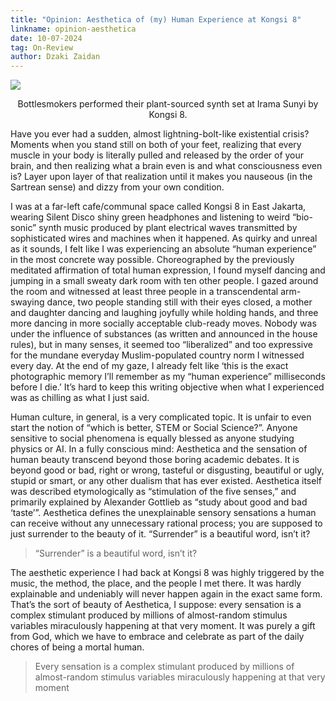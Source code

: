 ```yaml
---
title: "Opinion: Aesthetica of (my) Human Experience at Kongsi 8"
linkname: opinion-aesthetica
date: 10-07-2024
tag: On-Review
author: Dzaki Zaidan
---
```


![](https://miro.medium.com/v2/resize:fit:1050/1*pAzBw_LDYxRENlhXAMy0zg.jpeg)

<p style="text-align: center">Bottlesmokers performed their plant-sourced synth set at Irama Sunyi by Kongsi 8.</p>

Have you ever had a sudden, almost lightning-bolt-like existential crisis? Moments when you stand still on both of your feet, realizing that every muscle in your body is literally pulled and released by the order of your brain, and then realizing what a brain even is and what consciousness even is? Layer upon layer of that realization until it makes you nauseous (in the Sartrean sense) and dizzy from your own condition.

I was at a far-left cafe/communal space called Kongsi 8 in East Jakarta, wearing Silent Disco shiny green headphones and listening to weird “bio-sonic” synth music produced by plant electrical waves transmitted by sophisticated wires and machines when it happened. As quirky and unreal as it sounds, I felt like I was experiencing an absolute “human experience” in the most concrete way possible. Choreographed by the previously meditated affirmation of total human expression, I found myself dancing and jumping in a small sweaty dark room with ten other people. I gazed around the room and witnessed at least three people in a transcendental arm-swaying dance, two people standing still with their eyes closed, a mother and daughter dancing and laughing joyfully while holding hands, and three more dancing in more socially acceptable club-ready moves. Nobody was under the influence of substances (as written and announced in the house rules), but in many senses, it seemed too “liberalized” and too expressive for the mundane everyday Muslim-populated country norm I witnessed every day. At the end of my gaze, I already felt like ‘this is the exact photographic memory I’ll remember as my “human experience” milliseconds before I die.’ It’s hard to keep this writing objective when what I experienced was as chilling as what I just said.

Human culture, in general, is a very complicated topic. It is unfair to even start the notion of “which is better, STEM or Social Science?”. Anyone sensitive to social phenomena is equally blessed as anyone studying physics or AI. In a fully conscious mind: Aesthetica and the sensation of human beauty transcend beyond those boring academic debates. It is beyond good or bad, right or wrong, tasteful or disgusting, beautiful or ugly, stupid or smart, or any other dualism that has ever existed. Aesthetica itself was described etymologically as “stimulation of the five senses,” and primarily explained by Alexander Gottlieb as “study about good and bad ‘taste’”. Aesthetica defines the unexplainable sensory sensations a human can receive without any unnecessary rational process; you are supposed to just surrender to the beauty of it. “Surrender” is a beautiful word, isn’t it?

> “Surrender” is a beautiful word, isn’t it?

The aesthetic experience I had back at Kongsi 8 was highly triggered by the music, the method, the place, and the people I met there. It was hardly explainable and undeniably will never happen again in the exact same form. That’s the sort of beauty of Aesthetica, I suppose: every sensation is a complex stimulant produced by millions of almost-random stimulus variables miraculously happening at that very moment. It was purely a gift from God, which we have to embrace and celebrate as part of the daily chores of being a mortal human.

> Every sensation is a complex stimulant produced by millions of almost-random stimulus variables miraculously happening at that very moment
